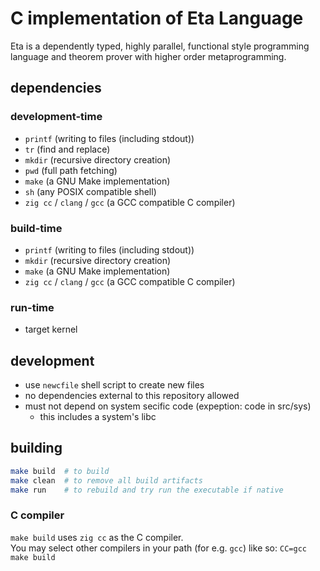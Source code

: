 # C implementation of Eta Language
Eta is a dependently typed, highly parallel, functional style programming language and theorem prover with higher order metaprogramming.

## dependencies
### development-time
- `printf` (writing to files (including stdout))
- `tr` (find and replace)
- `mkdir` (recursive directory creation)
- `pwd` (full path fetching)
- `make` (a GNU Make implementation)
- `sh` (any POSIX compatible shell)
- `zig cc` / `clang` / `gcc` (a GCC compatible C compiler)

### build-time
- `printf` (writing to files (including stdout))
- `mkdir` (recursive directory creation)
- `make` (a GNU Make implementation)
- `zig cc` / `clang` / `gcc` (a GCC compatible C compiler)

### run-time
- target kernel

## development
- use `newcfile` shell script to create new files
- no dependencies external to this repository allowed
- must not depend on system secific code (expeption: code in src/sys)
    - this includes a system's libc

## building
```bash
make build  # to build
make clean  # to remove all build artifacts
make run    # to rebuild and try run the executable if native
```
### C compiler
`make build` uses `zig cc` as the C compiler.  
You may select other compilers in your path (for e.g. `gcc`) like so: `CC=gcc make build`